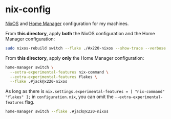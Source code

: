 # nix-config

[NixOS](https://nixos.org/) and [Home Manager](https://nixos.wiki/wiki/Home_Manager) configuration for my machines.

From **this directory**, apply **both** the NixOS configuration and the Home Manager configuration:

```sh
sudo nixos-rebuild switch --flake ./#x220-nixos --show-trace --verbose
```

From **this directory**, apply **only** the Home Manager configuration:

```sh
home-manager switch \
  --extra-experimental-features nix-command \
  --extra-experimental-features flakes \
  --flake .#jack@x220-nixos
```

As long as there is `nix.settings.experimental-features = [ "nix-command" "flakes" ];` in `configuration.nix`, you can omit the `--extra-experimental-features` flag.

```sh
home-manager switch --flake .#jack@x220-nixos
```
